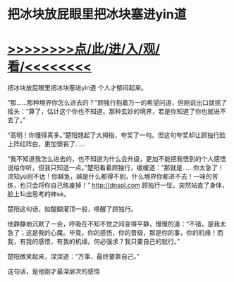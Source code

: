 # 把冰块放屁眼里把冰块塞进yin道

# <a href="https://github.com/dangole/dfs/issues/1">>>>>>>>>点/此/进/入/观/看/<<<<<<<<</a>

把冰块放屁眼里把冰块塞进yin道
个人才郁闷起来。

“那……那种境界你怎么进去的？”顾独行抱着万一的希望问道，但刚说出口就摇了摇头：“算了，估计这个你也不知道。那种玄妙的境界，若是你知道了你也就进不去了。”

“高明！你懂得真多。”楚阳翘起了大拇指，夸奖了一句。但这句夸奖却让顾独行脸上阵红阵白，更加懊丧了……

“我不知道我怎么进去的，也不知道为什么会升级，更加不能把我悟到的个人感悟说给你听，但我只知道一点。”楚阳看着顾独行，缓缓道：“那就是……你太急了！须知yù则不达！你越急，越是什么都得不到，什么境界你都进不去！一味的苦练，也只会将你自己练废掉！”
http://dnspl.com
顾独行一怔。突然站直了身体，脸上1ù出思考的神sè。

楚阳这句话，如醍醐灌顶一般，唤醒了顾独行。

他静静地沉默了一会，呼吸在不知不觉之间变得平静，慢慢的道：“不错，是我太急了；这是我的心魔。毕竟，你的感悟，你的晋级，那是你的事，你的机缘！而我，有我的感悟，有我的机缘。何必强求？我只要自己的就行。”

楚阳微笑起来，深深道：“万事，最终要靠自己。”

这句话，是他刚才最深层次的感悟

